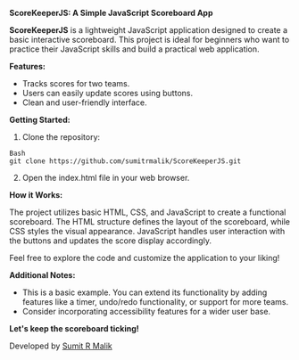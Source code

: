 **ScoreKeeperJS: A Simple JavaScript Scoreboard App**

**ScoreKeeperJS** is a lightweight JavaScript application designed to create a basic interactive scoreboard. This project is ideal for beginners who want to practice their JavaScript skills and build a practical web application.

**Features:**

* Tracks scores for two teams.
* Users can easily update scores using buttons.
* Clean and user-friendly interface.

**Getting Started:**

1. Clone the repository:
```
Bash
git clone https://github.com/sumitrmalik/ScoreKeeperJS.git
```
2. Open the index.html file in your web browser.

**How it Works:**

The project utilizes basic HTML, CSS, and JavaScript to create a functional scoreboard. The HTML structure defines the layout of the scoreboard, while CSS styles the visual appearance. JavaScript handles user interaction with the buttons and updates the score display accordingly.

Feel free to explore the code and customize the application to your liking!

**Additional Notes:**

* This is a basic example. You can extend its functionality by adding features like a timer, undo/redo functionality, or support for more teams.
* Consider incorporating accessibility features for a wider user base.

**Let's keep the scoreboard ticking!**

Developed by 
[Sumit R Malik](https://www.linkedin.com/in/sumit-r-malik/)
